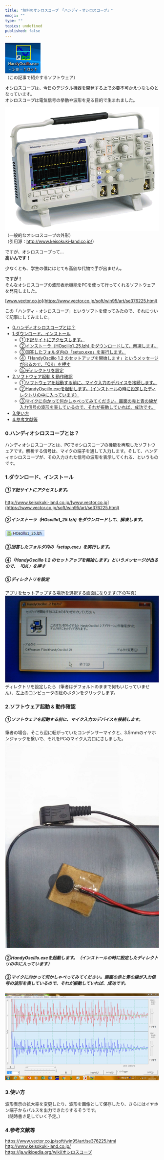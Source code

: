 ```yaml
---
title: "無料のオシロスコープ　「ハンディ・オシロスコープ」"
emoji: ""
type: ""
topics: undefined
published: false
---
```


![f:id:pythonjacascript:20180808012939p:plain](/images/ppythonjacascript2018080820180808012939.png "f:id:pythonjacascript:20180808012939p:plain")  
（この記事で紹介するソフトウェア）

オシロスコープは、今日のデジタル機器を開発する上で必要不可かえつなものとなっています。  
オシロスコープは電気信号の挙動や波形を見る目的で生まれました。

![f:id:pythonjacascript:20180808005907g:plain](/images/ppythonjacascript2018080820180808005907.gif "f:id:pythonjacascript:20180808005907g:plain")  
（一般的なオシロスコープの外形）  
（引用源：<http://www.keisokuki-land.co.jp/>）

ですが、オシロスコープって...  
**高いんです！**

少なくとも、学生の僕にはとても高価な代物で手が出ません。
  
  
**ですが！**  
そんなオシロスコープの波形表示機能をPCを使って行ってくれるソフトウェアを発見しました。

[www.vector.co.jp](https://www.vector.co.jp/soft/win95/art/se376225.html)

この「ハンディ・オシロスコープ」というソフトを使ってみたので、それについて記事にしてみました。

* [0.ハンディオシロスコープとは？](#0ハンディオシロスコープとは)
* [1.ダウンロード、インストール](#1ダウンロードインストール)  
   * [➀下記サイトにアクセスします。](#下記サイトにアクセスします)  
   * [②インストーラ（HOscillo1\_25.lzh) をダウンロードして、解凍します。](#インストーラHOscillo1%5F25lzh-をダウンロードして解凍します)  
   * [③回答したフォルダ内の「setup.exe」を実行します。](#回答したフォルダ内のsetupexeを実行します)  
   * [④「HandyOscillo 1.2 のセットアップを開始します」というメッセージが出るので、「OK」を押す](#HandyOscillo-12-のセットアップを開始しますというメッセージが出るのでOKを押す)  
   * [⑤ディレクトリを設定](#ディレクトリを設定)
* [2.ソフトウェア起動 & 動作確認](#2ソフトウェア起動--動作確認)  
   * [➀ソフトウェアを起動する前に、マイク入力のデバイスを接続します。](#ソフトウェアを起動する前にマイク入力のデバイスを接続します)  
   * [②HandyOscillo.exeを起動します。（インストールの時に設定したディレクトリの中に入っています）](#HandyOscilloexeを起動しますインストールの時に設定したディレクトリの中に入っています)  
   * [③マイクに向かって何かしゃべってみてください。画面の赤と青の線が入力信号の波形を表しているので、それが振動していれば、成功です。](#マイクに向かって何かしゃべってみてください画面の赤と青の線が入力信号の波形を表しているのでそれが振動していれば成功です)
* [3.使い方](#3使い方)
* [4.参考文献等](#4参考文献等)

### 0.ハンディオシロスコープとは？

ハンディオシロスコープとは、PCでオシロスコープの機能を再現したソフトウェアです。解析する信号は、マイクの端子を通して入力します。そして、ハンディオシロスコープが、その入力された信号の波形を表示してくれる、というものです。  
  
  
### 1.ダウンロード、インストール

##### ➀下記サイトにアクセスします。

<http://www.keisokuki-land.co.jp/>[www.vector.co.jp](https://www.vector.co.jp/soft/win95/art/se376225.html)

##### ②インストーラ（HOscillo1\_25.lzh) をダウンロードして、解凍します。

![f:id:pythonjacascript:20180808010652p:plain](/images/ppythonjacascript2018080820180808010652.png "f:id:pythonjacascript:20180808010652p:plain")

##### ③回答したフォルダ内の「setup.exe」を実行します。

##### ④「HandyOscillo 1.2 のセットアップを開始します」というメッセージが出るので、「OK」を押す

##### ⑤ディレクトリを設定

アプリをセットアップする場所を選択する画面になります(下の写真）  
![f:id:pythonjacascript:20180808011333j:plain](/images/ppythonjacascript2018080820180808011333.jpg "f:id:pythonjacascript:20180808011333j:plain")  
ディレクトリを設定したら（筆者はデフォルトのままで何もいじっていません）、左上のコンピュータの絵のボタンをクリックします。  
  
  
### 2.ソフトウェア起動 & 動作確認

##### ➀ソフトウェアを起動する前に、マイク入力のデバイスを接続します。

筆者の場合、そこら辺に転がっていたコンデンサーマイクと、3.5ｍｍのイヤホンジャックを繋いで、それをPCのマイク入力口にさしました。  
![f:id:pythonjacascript:20180808012108j:plain](/images/ppythonjacascript2018080820180808012108.jpg "f:id:pythonjacascript:20180808012108j:plain")  

##### ②HandyOscillo.exeを起動します。（インストールの時に設定したディレクトリの中に入っています）

##### ③マイクに向かって何かしゃべってみてください。画面の赤と青の線が入力信号の波形を表しているので、それが振動していれば、成功です。

![f:id:pythonjacascript:20180808012319p:plain](/images/ppythonjacascript2018080820180808012319.png "f:id:pythonjacascript:20180808012319p:plain")

  
### 3.使い方

波形表示の拡大率を変更したり、波形を画像として保存したり、さらにはイヤホン端子からパルスを出力できたりするそうです。  
（随時書き足していく予定。）  
  
### 4.参考文献等

<https://www.vector.co.jp/soft/win95/art/se376225.html>  
<http://www.keisokuki-land.co.jp/>  
<https://ja.wikipedia.org/wiki/オシロスコープ>